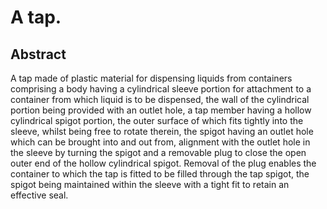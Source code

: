 # A tap.

## Abstract
A tap made of plastic material for dispensing liquids from containers comprising a body having a cylindrical sleeve portion for attachment to a container from which liquid is to be dispensed, the wall of the cylindrical portion being provided with an outlet hole, a tap member having a hollow cylindrical spigot portion, the outer surface of which fits tightly into the sleeve, whilst being free to rotate therein, the spigot having an outlet hole which can be brought into and out from, alignment with the outlet hole in the sleeve by turning the spigot and a removable plug to close the open outer end of the hollow cylindrical spigot. Removal of the plug enables the container to which the tap is fitted to be filled through the tap spigot, the spigot being maintained within the sleeve with a tight fit to retain an effective seal.